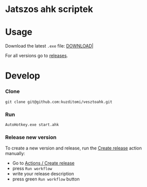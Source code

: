 # Jatszos ahk scriptek

# Usage

Download the latest `.exe` file: [DOWNLOAD](https://github.com/kuzditomi/vesztoahk/releases/latest/download/start.exe)|


For all versions go to [releases](https://github.com/kuzditomi/vesztoahk/releases).

# Develop

### Clone
```
git clone git@github.com:kuzditomi/vesztoahk.git
```

### Run
```
AutoHotkey.exe start.ahk
```

### Release new version

To create a new version and release, run the [Create release](https://github.com/kuzditomi/vesztoahk/actions/workflows/release.yml) action manually:
- Go to [Actions / Create release](https://github.com/kuzditomi/vesztoahk/actions/workflows/release.yml) 
- press `Run workflow`
- write your release description
- press green `Run workflow` button
